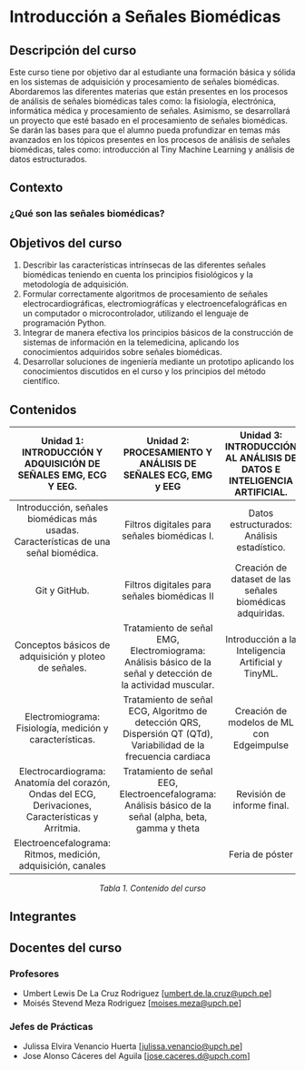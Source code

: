 # Introducción a Señales Biomédicas

## Descripción del curso
Este curso tiene por objetivo dar al estudiante una formación básica y sólida en los sistemas de adquisición y procesamiento de señales biomédicas. Abordaremos las diferentes materias que están presentes en los procesos de análisis de señales biomédicas tales como: la fisiología, electrónica, informática médica y procesamiento de señales. Asimismo, se desarrollará un proyecto que esté basado en el procesamiento de señales biomédicas. Se darán las bases para que el alumno pueda profundizar en temas más avanzados en los tópicos presentes en los procesos de análisis de señales biomédicas, tales como: introducción al Tiny Machine Learning y análisis de datos estructurados.

## Contexto 
### ¿Qué son las señales biomédicas?


## Objetivos del curso
1. Describir las características intrínsecas de las diferentes señales biomédicas teniendo en cuenta los principios fisiológicos y la metodología de adquisición.
2. Formular correctamente algoritmos de procesamiento de señales electrocardiográficas, electromiográfícas y electroencefalográficas en un computador o microcontrolador, utilizando el lenguaje de programación Python.
3. Integrar de manera efectiva los principios básicos de la construcción de sistemas de información en la telemedicina, aplicando los conocimientos adquiridos sobre señales biomédicas.
4. Desarrollar soluciones de ingeniería mediante un prototipo aplicando los conocimientos discutidos en el curso y los principios del método científico.
<a name="contenido"></a>

## Contenidos
<div align="center">
   
|  **Unidad 1: INTRODUCCIÓN Y ADQUISICIÓN DE SEÑALES EMG, ECG Y EEG.**  | **Unidad 2: PROCESAMIENTO Y ANÁLISIS DE SEÑALES ECG, EMG y EEG** | **Unidad 3: INTRODUCCIÓN AL ANÁLISIS DE DATOS E INTELIGENCIA ARTIFICIAL.** |
|:------------:|:---------------:|:------------:|
| Introducción, señales biomédicas más usadas. Características de una señal biomédica. | Filtros digitales para señales biomédicas I. | Datos estructurados: Análisis estadístico. |
 | Git y GitHub. | Filtros digitales para señales biomédicas II | Creación de dataset de las señales biomédicas adquiridas. |
| Conceptos básicos de adquisición y ploteo de señales. | Tratamiento de señal EMG, Electromiograma: Análisis básico de la señal y detección de la actividad muscular. | Introducción a la Inteligencia Artificial y TinyML. |
| Electromiograma: Fisiología, medición y características. | Tratamiento de señal ECG, Algoritmo de detección QRS, Dispersión QT (QTd), Variabilidad de la frecuencia cardiaca | Creación de modelos de ML con Edgeimpulse | 
| Electrocardiograma: Anatomía del corazón, Ondas del ECG, Derivaciones, Características y Arritmia. | Tratamiento de señal EEG, Electroencefalograma: Análisis básico de la señal (alpha, beta, gamma y theta | Revisión de informe final. | 
| Electroencefalograma: Ritmos, medición, adquisición, canales |  | Feria de póster | 

</div>
<p align="center"><i>Tabla 1. Contenido del curso</i></p>

## Integrantes 
## Docentes del curso <a name="id7"></a>
### Profesores
- Umbert Lewis De La Cruz Rodriguez [umbert.de.la.cruz@upch.pe]
- Moisés Stevend Meza Rodriguez [moises.meza@upch.pe]

### Jefes de Prácticas
- Julissa Elvira Venancio Huerta [julissa.venancio@upch.pe]
- Jose Alonso Cáceres del Aguila [jose.caceres.d@upch.com]
